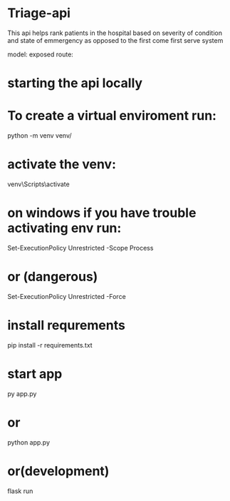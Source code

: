 # Triage-api


This api helps rank patients in the hospital based on severity of condition and state of emmergency as opposed to the first come first serve system

model: 
exposed route:

# starting the api locally

# To create a virtual enviroment run:
python -m venv venv/

# activate the venv:
venv\Scripts\activate

# on windows if you have trouble activating env run:
Set-ExecutionPolicy Unrestricted -Scope Process
# or (dangerous)
Set-ExecutionPolicy Unrestricted -Force

# install requrements
pip install -r requirements.txt

# start app
py app.py
# or
python app.py
# or(development)
flask run